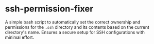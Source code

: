 # ssh-permission-fixer
A simple bash script to automatically set the correct ownership and permissions for the `.ssh` directory and its contents based on the current directory's name. Ensures a secure setup for SSH configurations with minimal effort.
